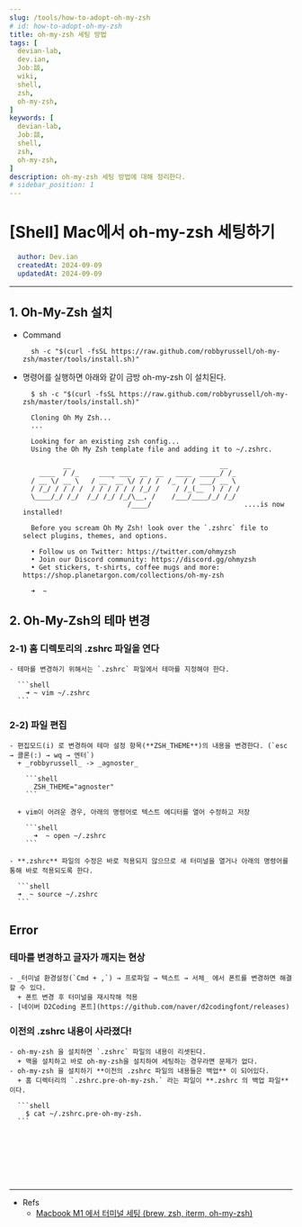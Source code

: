 ```yaml
---
slug: /tools/how-to-adopt-oh-my-zsh
# id: how-to-adopt-oh-my-zsh
title: oh-my-zsh 세팅 방법
tags: [
  devian-lab, 
  dev.ian,
  Jobː談,
  wiki,
  shell,
  zsh,
  oh-my-zsh,
]
keywords: [
  devian-lab,
  Jobː談,
  shell,
  zsh,
  oh-my-zsh,
]
description: oh-my-zsh 세팅 방법에 대해 정리한다.
# sidebar_position: 1
---
```


<!--title -->
# [Shell] Mac에서 oh-my-zsh 세팅하기
<!--//title -->

<!-- 
```json
{
  "author": "Dev.ian",
  "createdAt": "2024-09-09",
  "updatedAt": "2024-09-09"
}
``` 
-->

```yaml
  author: Dev.ian
  createdAt: 2024-09-09
  updatedAt: 2024-09-09
```

---

## 1. Oh-My-Zsh 설치
    
  - Command

    ```shell
      sh -c "$(curl -fsSL https://raw.github.com/robbyrussell/oh-my-zsh/master/tools/install.sh)"
    ```
    
  - 명령어를 실행하면 아래와 같이 금방 oh-my-zsh 이 설치된다.
    
    ```shell
      $ sh -c "$(curl -fsSL https://raw.github.com/robbyrussell/oh-my-zsh/master/tools/install.sh)"
      
      Cloning Oh My Zsh...
      ...
      
      Looking for an existing zsh config...
      Using the Oh My Zsh template file and adding it to ~/.zshrc.
      
              __                                     __   
        ____  / /_     ____ ___  __  __   ____  _____/ /_  
      / __ \/ __ \   / __ `__ \/ / / /  /_  / / ___/ __ \ 
      / /_/ / / / /  / / / / / / /_/ /    / /_(__  ) / / / 
      \____/_/ /_/  /_/ /_/ /_/\__, /    /___/____/_/ /_/  
                              /____/                       ....is now installed!
      
      Before you scream Oh My Zsh! look over the `.zshrc` file to select plugins, themes, and options.
      
      • Follow us on Twitter: https://twitter.com/ohmyzsh
      • Join our Discord community: https://discord.gg/ohmyzsh
      • Get stickers, t-shirts, coffee mugs and more: https://shop.planetargon.com/collections/oh-my-zsh
      
      ➜  ~
    ```
    

## 2. Oh-My-Zsh의 테마 변경

  ### 2-1) 홈 디렉토리의 .zshrc 파일을 연다

    - 테마를 변경하기 위해서는 `.zshrc` 파일에서 테마를 지정해야 한다.
    
      ```shell
        ➜ ~ vim ~/.zshrc
      ```
    
  ### 2-2) 파일 편집 
  
    - 편집모드(i) 로 변경하여 테마 설정 항목(**ZSH_THEME**)의 내용을 변경한다. (`esc → 콜론(:) → wq → 엔터`)
      + _robbyrussell_ -> _agnoster_ 

        ```shell
          ZSH_THEME="agnoster" 
        ```
    
      + vim이 어려운 경우, 아래의 명령어로 텍스트 에디터를 열어 수정하고 저장
    
        ```shell
          ➜  ~ open ~/.zshrc
        ```
    
    - **.zshrc** 파일의 수정은 바로 적용되지 않으므로 새 터미널을 열거나 아래의 명령어를 통해 바로 적용되도록 한다.
      
      ```shell
      ➜  ~ source ~/.zshrc
      ```
    

## Error

  ### 테마를 변경하고 글자가 깨지는 현상

    - _터미널 환경설정(`Cmd + ,`) → 프로파일 → 텍스트 → 서체_ 에서 폰트를 변경하면 해결 할 수 있다.
      + 폰트 변경 후 터미널을 재시작해 적용
    - [네이버 D2Coding 폰트](https://github.com/naver/d2codingfont/releases)

  ### 이전의 .zshrc 내용이 사라졌다!

    - oh-my-zsh 을 설치하면 `.zshrc` 파일의 내용이 리셋된다.
      + 맥을 설치하고 바로 oh-my-zsh을 설치하여 세팅하는 경우라면 문제가 없다. 
    - oh-my-zsh 을 설치하기 **이전의 .zshrc 파일의 내용들은 백업** 이 되어있다.
      + 홈 디렉터리의 `.zshrc.pre-oh-my-zsh.` 라는 파일이 **.zshrc 의 백업 파일**이다.
        
      ```shell
        $ cat ~/.zshrc.pre-oh-my-zsh.
      ```
    

<br /><br /><br /><br /><br />

---
- Refs
  + [Macbook M1 에서 터미널 세팅 (brew, zsh, iterm, oh-my-zsh)](https://iot624.tistory.com/160)
